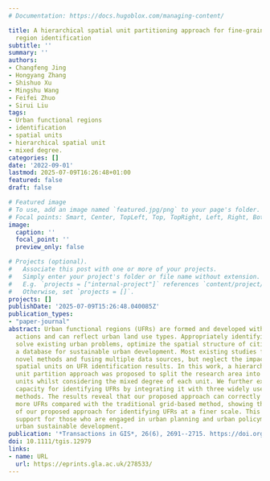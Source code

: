 ```yaml
---
# Documentation: https://docs.hugoblox.com/managing-content/

title: A hierarchical spatial unit partitioning approach for fine-grained urban functional
  region identification
subtitle: ''
summary: ''
authors:
- Changfeng Jing
- Hongyang Zhang
- Shishuo Xu
- Mingshu Wang
- Feifei Zhuo
- Sirui Liu
tags:
- Urban functional regions
- identification
- spatial units
- hierarchical spatial unit
- mixed degree.
categories: []
date: '2022-09-01'
lastmod: 2025-07-09T16:26:48+01:00
featured: false
draft: false

# Featured image
# To use, add an image named `featured.jpg/png` to your page's folder.
# Focal points: Smart, Center, TopLeft, Top, TopRight, Left, Right, BottomLeft, Bottom, BottomRight.
image:
  caption: ''
  focal_point: ''
  preview_only: false

# Projects (optional).
#   Associate this post with one or more of your projects.
#   Simply enter your project's folder or file name without extension.
#   E.g. `projects = ["internal-project"]` references `content/project/deep-learning/index.md`.
#   Otherwise, set `projects = []`.
projects: []
publishDate: '2025-07-09T15:26:48.040085Z'
publication_types:
- "paper-journal"
abstract: Urban functional regions (UFRs) are formed and developed with human social
  actions and can reflect urban land use types. Appropriately identifying UFRs helps
  solve existing urban problems, optimize the spatial structure of cities, and provide
  a database for sustainable urban development. Most existing studies focus on developing
  novel methods and fusing multiple data sources, but neglect the impact of heterogeneous
  spatial units on UFR identification results. In this work, a hierarchical spatial
  unit partition approach was proposed to split the research area into many hierarchical
  units whilst considering the mixed degree of each unit. We further explored its
  capacity for identifying UFRs by integrating it with three widely used UFR identification
  methods. The results reveal that our proposed approach can correctly identify 10%
  more UFRs compared with the traditional grid-based method, showing the efficiency
  of our proposed approach for identifying UFRs at a finer scale. This work provides
  support for those who are engaged in urban planning and urban policymaking, promoting
  urban sustainable development.
publication: '*Transactions in GIS*, 26(6), 2691--2715. https://doi.org/10.1111/tgis.12979'
doi: 10.1111/tgis.12979
links:
- name: URL
  url: https://eprints.gla.ac.uk/278533/
---
```

